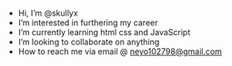 -  Hi, I’m @skullyx
- I’m interested in furthering my career
- I’m currently learning html css and JavaScript 
- I’m looking to collaborate on anything
- How to reach me via email @ neyo102798@gmail.com

<!---
skullyx/skullyx is a ✨ special ✨ repository because its `README.md` (this file) appears on your GitHub profile.
You can click the Preview link to take a look at your changes.
--->
